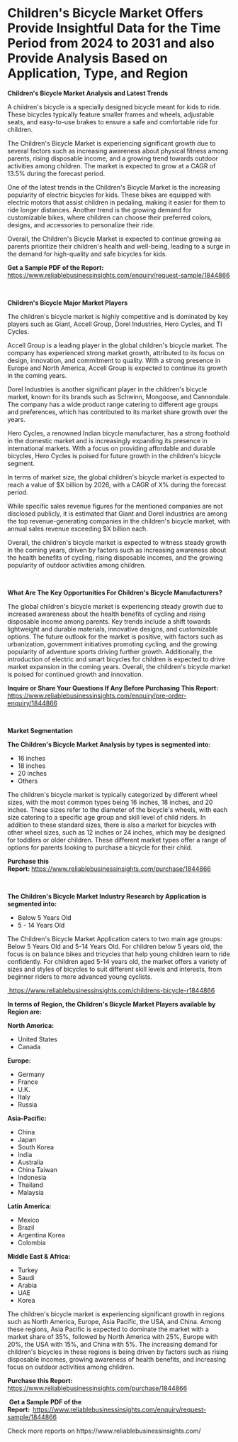 <p><h1>Children's Bicycle Market Offers Provide Insightful Data for the Time Period from 2024 to 2031 and also Provide Analysis Based on Application, Type, and Region</h1></p><p><strong>Children's Bicycle Market Analysis and Latest Trends</strong></p>
<p><p>A children's bicycle is a specially designed bicycle meant for kids to ride. These bicycles typically feature smaller frames and wheels, adjustable seats, and easy-to-use brakes to ensure a safe and comfortable ride for children.</p><p>The Children's Bicycle Market is experiencing significant growth due to several factors such as increasing awareness about physical fitness among parents, rising disposable income, and a growing trend towards outdoor activities among children. The market is expected to grow at a CAGR of 13.5% during the forecast period.</p><p>One of the latest trends in the Children's Bicycle Market is the increasing popularity of electric bicycles for kids. These bikes are equipped with electric motors that assist children in pedaling, making it easier for them to ride longer distances. Another trend is the growing demand for customizable bikes, where children can choose their preferred colors, designs, and accessories to personalize their ride.</p><p>Overall, the Children's Bicycle Market is expected to continue growing as parents prioritize their children's health and well-being, leading to a surge in the demand for high-quality and safe bicycles for kids.</p></p>
<p><strong>Get a Sample PDF of the Report:&nbsp;</strong> <a href="https://www.reliablebusinessinsights.com/enquiry/request-sample/1844866">https://www.reliablebusinessinsights.com/enquiry/request-sample/1844866</a></p>
<p>&nbsp;</p>
<p><strong>Children's Bicycle Major Market Players</strong></p>
<p><p>The children's bicycle market is highly competitive and is dominated by key players such as Giant, Accell Group, Dorel Industries, Hero Cycles, and TI Cycles. </p><p>Accell Group is a leading player in the global children's bicycle market. The company has experienced strong market growth, attributed to its focus on design, innovation, and commitment to quality. With a strong presence in Europe and North America, Accell Group is expected to continue its growth in the coming years.</p><p>Dorel Industries is another significant player in the children's bicycle market, known for its brands such as Schwinn, Mongoose, and Cannondale. The company has a wide product range catering to different age groups and preferences, which has contributed to its market share growth over the years.</p><p>Hero Cycles, a renowned Indian bicycle manufacturer, has a strong foothold in the domestic market and is increasingly expanding its presence in international markets. With a focus on providing affordable and durable bicycles, Hero Cycles is poised for future growth in the children's bicycle segment.</p><p>In terms of market size, the global children's bicycle market is expected to reach a value of $X billion by 2026, with a CAGR of X% during the forecast period. </p><p>While specific sales revenue figures for the mentioned companies are not disclosed publicly, it is estimated that Giant and Dorel Industries are among the top revenue-generating companies in the children's bicycle market, with annual sales revenue exceeding $X billion each. </p><p>Overall, the children's bicycle market is expected to witness steady growth in the coming years, driven by factors such as increasing awareness about the health benefits of cycling, rising disposable incomes, and the growing popularity of outdoor activities among children.</p></p>
<p>&nbsp;</p>
<p><strong>What Are The Key Opportunities For Children's Bicycle Manufacturers?</strong></p>
<p><p>The global children's bicycle market is experiencing steady growth due to increased awareness about the health benefits of cycling and rising disposable income among parents. Key trends include a shift towards lightweight and durable materials, innovative designs, and customizable options. The future outlook for the market is positive, with factors such as urbanization, government initiatives promoting cycling, and the growing popularity of adventure sports driving further growth. Additionally, the introduction of electric and smart bicycles for children is expected to drive market expansion in the coming years. Overall, the children's bicycle market is poised for continued growth and innovation.</p></p>
<p><strong>Inquire or Share Your Questions If Any Before Purchasing This Report:</strong> <a href="https://www.reliablebusinessinsights.com/enquiry/pre-order-enquiry/1844866">https://www.reliablebusinessinsights.com/enquiry/pre-order-enquiry/1844866</a></p>
<p>&nbsp;</p>
<p><strong>Market Segmentation</strong></p>
<p><strong>The Children's Bicycle Market Analysis by types is segmented into:</strong></p>
<p><ul><li>16 inches</li><li>18 inches</li><li>20 inches</li><li>Others</li></ul></p>
<p><p>The children's bicycle market is typically categorized by different wheel sizes, with the most common types being 16 inches, 18 inches, and 20 inches. These sizes refer to the diameter of the bicycle's wheels, with each size catering to a specific age group and skill level of child riders. In addition to these standard sizes, there is also a market for bicycles with other wheel sizes, such as 12 inches or 24 inches, which may be designed for toddlers or older children. These different market types offer a range of options for parents looking to purchase a bicycle for their child.</p></p>
<p><strong>Purchase this Report:&nbsp;</strong><a href="https://www.reliablebusinessinsights.com/purchase/1844866">https://www.reliablebusinessinsights.com/purchase/1844866</a></p>
<p>&nbsp;</p>
<p><strong>The Children's Bicycle Market Industry Research by Application is segmented into:</strong></p>
<p><ul><li>Below 5 Years Old</li><li>5 - 14 Years Old</li></ul></p>
<p><p>The Children's Bicycle Market Application caters to two main age groups: Below 5 Years Old and 5-14 Years Old. For children below 5 years old, the focus is on balance bikes and tricycles that help young children learn to ride confidently. For children aged 5-14 years old, the market offers a variety of sizes and styles of bicycles to suit different skill levels and interests, from beginner riders to more advanced young cyclists.</p></p>
<p><a href="https://www.reliablebusinessinsights.com/childrens-bicycle-r1844866">&nbsp;https://www.reliablebusinessinsights.com/childrens-bicycle-r1844866</a></p>
<p><strong>In terms of Region, the Children's Bicycle Market Players available by Region are:</strong></p>
<p>
    <p> <strong> North America: </strong>
        <ul>
            <li>United States</li>
            <li>Canada</li>
        </ul>
        </p> 
    <p> <strong> Europe: </strong>
        <ul>
            <li>Germany</li>
            <li>France</li>
            <li>U.K.</li>
            <li>Italy</li>
            <li>Russia</li>
        </ul>
        </p> 
    <p> <strong> Asia-Pacific: </strong>
        <ul>
            <li>China</li>
            <li>Japan</li>
            <li>South Korea</li>
            <li>India</li>
            <li>Australia</li>
            <li>China Taiwan</li>
            <li>Indonesia</li>
            <li>Thailand</li>
            <li>Malaysia</li>
        </ul>
        </p> 
    <p> <strong> Latin America: </strong>
        <ul>
            <li>Mexico</li>
            <li>Brazil</li>
            <li>Argentina Korea</li>
            <li>Colombia</li>
        </ul>
        </p> 
    <p> <strong> Middle East & Africa: </strong>
        <ul>
            <li>Turkey</li>
            <li>Saudi</li>
            <li>Arabia</li>
            <li>UAE</li>
            <li>Korea</li>
        </ul>
    </p>
    </p>
<p><p>The children's bicycle market is experiencing significant growth in regions such as North America, Europe, Asia Pacific, the USA, and China. Among these regions, Asia Pacific is expected to dominate the market with a market share of 35%, followed by North America with 25%, Europe with 20%, the USA with 15%, and China with 5%. The increasing demand for children's bicycles in these regions is being driven by factors such as rising disposable incomes, growing awareness of health benefits, and increasing focus on outdoor activities among children.</p></p>
<p><strong>Purchase this Report: </strong><a href="https://www.reliablebusinessinsights.com/purchase/1844866">https://www.reliablebusinessinsights.com/purchase/1844866</a></p>
<p>&nbsp;<strong>Get a Sample PDF of the Report:&nbsp;&nbsp;</strong><a href="https://www.reliablebusinessinsights.com/enquiry/request-sample/1844866">https://www.reliablebusinessinsights.com/enquiry/request-sample/1844866</a></p>
<p><strong></strong></p>
<p>Check more reports on https://www.reliablebusinessinsights.com/</p>